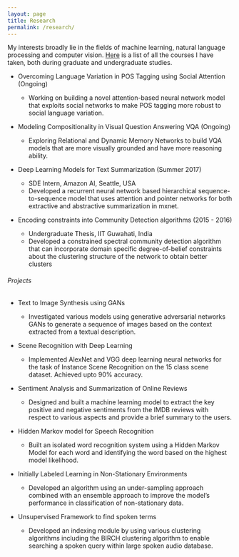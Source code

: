 ```yaml
---
layout: page
title: Research
permalink: /research/
---
```


My interests broadly lie in the fields of machine learning, natural language processing and computer vision. 
[Here](/research/courses/) is a list of all the courses I have taken, both during graduate and undergraduate studies.

- Overcoming Language Variation in POS Tagging using Social Attention (Ongoing)
	- Working on building a novel attention-based neural network model that exploits social networks to make
POS tagging more robust to social language variation.

- Modeling Compositionality in Visual Question Answering VQA (Ongoing)
	- Exploring Relational and Dynamic Memory Networks to build VQA models that are more visually grounded
and have more reasoning ability.

- Deep Learning Models for Text Summarization (Summer 2017)
	- SDE Intern, Amazon AI, Seattle, USA
	- Developed a recurrent neural network based hierarchical sequence-to-sequence model that uses attention
and pointer networks for both extractive and abstractive summarization in mxnet.

- Encoding constraints into Community Detection algorithms (2015 - 2016)
	- Undergraduate Thesis, IIT Guwahati, India
	- Developed a constrained spectral community detection algorithm that can incorporate domain specific
degree-of-belief constraints about the clustering structure of the network to obtain better clusters



###### Projects

- Text to Image Synthesis using GANs
	- Investigated various models using generative adversarial networks GANs to generate a sequence of images
based on the context extracted from a textual description.

- Scene Recognition with Deep Learning
	- Implemented AlexNet and VGG deep learning neural networks for the task of Instance Scene Recognition
on the 15 class scene dataset. Achieved upto 90% accuracy.

- Sentiment Analysis and Summarization of Online Reviews
	- Designed and built a machine learning model to extract the key positive and negative sentiments from the
IMDB reviews with respect to various aspects and provide a brief summary to the users.

- Hidden Markov model for Speech Recognition
	- Built an isolated word recognition system using a Hidden Markov Model for each word and identifying the
word based on the highest model likelihood.

- Initially Labeled Learning in Non-Stationary Environments
	- Developed an algorithm using an under-sampling approach combined with an ensemble approach to improve
the model’s performance in classification of non-stationary data.

- Unsupervised Framework to find spoken terms
	- Developed an indexing module by using various clustering algorithms including the BIRCH clustering algorithm to enable searching a spoken query within large spoken audio database.


